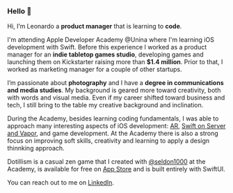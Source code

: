 ### Hello 👋

Hi, I’m Leonardo a **product manager** that is learning to **code**. 

I'm attending Apple Developer Academy @Unina where I'm learning iOS development with Swift. Before this experience I worked as a product manager for an **indie tabletop games studio**, developing games and launching them on Kickstarter raising more than **$1.4 million**. Prior to that, I worked as marketing manager for a couple of other startups.

I’m passionate about **photography** and I have a **degree in communications and media studies**. My background is geared more toward creativity, both with words and visual media. Even if my career shifted toward business and tech, I still bring to the table my creative background and inclination.

During the Academy, besides learning coding fundamentals, I was able to approach many interesting aspects of iOS development: [AR](https://github.com/uevs/ARound), [Swift on Server and Vapor](https://github.com/uevs/GoodVibes), and game development. At the Academy there is also a strong focus on improving soft skills, creativity and learning to apply a design thinnking approach.

Dotillism is a casual zen game that I created with [@seldon1000](https://github.com/seldon1000/) at the Academy, is available for free on [App Store](https://apps.apple.com/it/app/dotillism/id1611775193) and is built entirely with SwiftUI.

You can reach out to me on [LinkedIn](https://www.linkedin.com/in/leonardobertinelli/).
